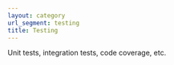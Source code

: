 ```yaml
---
layout: category
url_segment: testing
title: Testing
---
```


Unit tests, integration tests, code coverage, etc.
